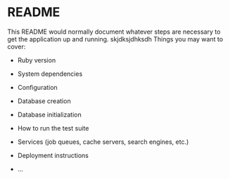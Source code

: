 # README

This README would normally document whatever steps are necessary to get the
application up and running.
skjdksjdhksdh
Things you may want to cover:

* Ruby version

* System dependencies

* Configuration

* Database creation

* Database initialization

* How to run the test suite

* Services (job queues, cache servers, search engines, etc.)

* Deployment instructions

* ...
